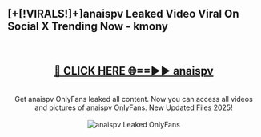 <h2>[+[!VIRALS!]+]anaispv Leaked Video Viral On Social X Trending Now - kmony</h2>
<br>
<div align="center">
<h2><a href="https://libra.edu.pl?anaispv" rel="nofollow">🔴 CLICK HERE 🌐==►► anaispv</a></h2>
<br>
Get anaispv OnlyFans leaked all content. Now you can access all videos and pictures of anaispv OnlyFans. New Updated Files 2025!
<br>
<br>
<a href="https://libra.edu.pl?anaispv" rel="nofollow" data-target="animated-image.originalLink"><img src="https://i.ibb.co.com/WyWwxjT/player-gif2.gif" alt="anaispv Leaked OnlyFans" style="max-width: 100%; display: inline-block;" data-target="animated-image.originalImage"></a>
</div>
<br>